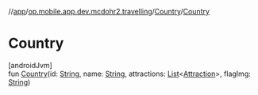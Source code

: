 //[app](../../../index.md)/[op.mobile.app.dev.mcdohr2.travelling](../index.md)/[Country](index.md)/[Country](-country.md)

# Country

[androidJvm]\
fun [Country](-country.md)(id: [String](https://kotlinlang.org/api/latest/jvm/stdlib/kotlin/-string/index.html), name: [String](https://kotlinlang.org/api/latest/jvm/stdlib/kotlin/-string/index.html), attractions: [List](https://kotlinlang.org/api/latest/jvm/stdlib/kotlin.collections/-list/index.html)&lt;[Attraction](../../op.mobile.app.dev.mcdohr2.travelling.model/-attraction/index.md)&gt;, flagImg: [String](https://kotlinlang.org/api/latest/jvm/stdlib/kotlin/-string/index.html))
